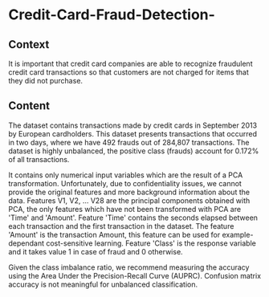 # Credit-Card-Fraud-Detection-

## Context
It is important that credit card companies are able to recognize fraudulent credit
card transactions so that customers are not charged for items that they did not purchase.

## Content
The dataset contains transactions made by credit cards in September 2013 by European cardholders.
This dataset presents transactions that occurred in two days, where we have 492 frauds out of 284,807 transactions.
The dataset is highly unbalanced, the positive class (frauds) account for 0.172% of all transactions.

It contains only numerical input variables which are the result of a PCA transformation.
Unfortunately, due to confidentiality issues, we cannot provide the original features and more background information about the data.
Features V1, V2, … V28 are the principal components obtained with PCA, the only features which have not been transformed with PCA are 'Time' and 'Amount'.
Feature 'Time' contains the seconds elapsed between each transaction and the first transaction in the dataset.
The feature 'Amount' is the transaction Amount, this feature can be used for example-dependant cost-sensitive learning.
Feature 'Class' is the response variable and it takes value 1 in case of fraud and 0 otherwise.

Given the class imbalance ratio, we recommend measuring the accuracy using the Area Under the Precision-Recall Curve (AUPRC).
Confusion matrix accuracy is not meaningful for unbalanced classification.
